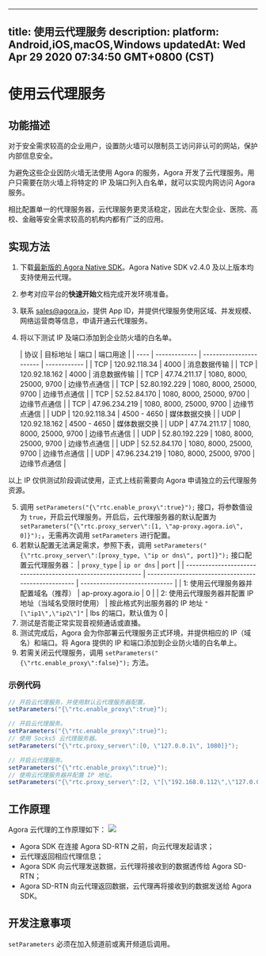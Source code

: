 
---
title: 使用云代理服务
description: 
platform: Android,iOS,macOS,Windows
updatedAt: Wed Apr 29 2020 07:34:50 GMT+0800 (CST)
---
# 使用云代理服务
## 功能描述
对于安全需求较高的企业用户，设置防火墙可以限制员工访问非认可的网站，保护内部信息安全。

为避免这些企业因防火墙无法使用 Agora 的服务，Agora 开发了云代理服务。用户只需要在防火墙上将特定的 IP 及端口列入白名单，就可以实现内网访问 Agora 服务。

相比配置单一的代理服务器，云代理服务更灵活稳定，因此在大型企业、医院、高校、金融等安全需求较高的机构内都有广泛的应用。


## 实现方法

1. 下载[最新版的 Agora Native SDK](https://docs.agora.io/cn/Agora%20Platform/downloads)。Agora Native SDK v2.4.0 及以上版本均支持使用云代理。
2. 参考对应平台的**快速开始**文档完成开发环境准备。
3. 联系 sales@agora.io，提供 App ID，并提供代理服务使用区域、并发规模、网络运营商等信息，申请开通云代理服务。
4. 将以下测试 IP 及端口添加到企业防火墙的白名单。

	| 协议 | 目标地址      | 端口                    | 端口用途     |
| ---- | ------------- | ----------------------- | ------------ |
| TCP  | 120.92.118.34 | 4000                    | 消息数据传输 |
| TCP  | 120.92.18.162 | 4000                    | 消息数据传输 |
| TCP  | 47.74.211.17  | 1080, 8000, 25000, 9700 | 边缘节点通信 |
| TCP  | 52.80.192.229 | 1080, 8000, 25000, 9700 | 边缘节点通信 |
| TCP  | 52.52.84.170  | 1080, 8000, 25000, 9700 | 边缘节点通信 |
| TCP  | 47.96.234.219 | 1080, 8000, 25000, 9700 | 边缘节点通信 |
| UDP  | 120.92.118.34 | 4500 - 4650             | 媒体数据交换 |
| UDP  | 120.92.18.162 | 4500 - 4650             | 媒体数据交换 |
| UDP  | 47.74.211.17  | 1080, 8000, 25000, 9700 | 边缘节点通信 |
| UDP  | 52.80.192.229 | 1080, 8000, 25000, 9700 | 边缘节点通信 |
| UDP  | 52.52.84.170  | 1080, 8000, 25000, 9700 | 边缘节点通信 |
| UDP  | 47.96.234.219 | 1080, 8000, 25000, 9700 | 边缘节点通信 |
	 
<div class="alert note">以上 IP 仅供测试阶段调试使用，正式上线前需要向 Agora 申请独立的云代理服务资源。</div>

5. 调用 `setParameters("{\"rtc.enable_proxy\":true}");` 接口，将参数值设为 `true`，开启云代理服务。开启后，云代理服务器的默认配置为 `setParameters("{\"rtc.proxy_server\":[1, \"ap-proxy.agora.io\", 0]}");`，无需再次调用 `setParameters` 进行配置。
6. 若默认配置无法满足需求，参照下表，调用 `setParameters("{\"rtc.proxy_server\":[proxy_type, \"ip or dns\", port]}");` 接口配置云代理服务器：
 | `proxy_type`                                                 | `ip or dns`                                         | `port`                        |
| ------------------------------------------------------------ | --------------------------------------------------- | ----------------------------- |
| 1: 使用云代理服务器并配置域名（推荐） | ap-proxy.agora.io                                   | 0                      |
| 2: 使用云代理服务器并配置 IP 地址（当域名受限时使用） | 按此格式列出服务器的 IP 地址 `"[\"ip1\",\"ip2\"]"` | lbs 的端口，默认值为 0 |
7. 测试是否能正常实现音视频通话或直播。
8. 测试完成后，Agora 会为你部署云代理服务正式环境，并提供相应的 IP（域名）和端口。将 Agora 提供的 IP 和端口添加到企业防火墙的白名单上。
9. 若需关闭云代理服务，调用  `setParameters("{\"rtc.enable_proxy\":false}");` 方法。

### 示例代码

```java
// 开启云代理服务，并使用默认云代理服务器配置。
setParameters("{\"rtc.enable_proxy\":true}");
```

```java
// 开启云代理服务。
setParameters("{\"rtc.enable_proxy\":true}");
// 使用 Socks5 云代理服务器。
setParameters("{\"rtc.proxy_server\":[0, \"127.0.0.1\", 1080]}");
```

```java
// 开启云代理服务。
setParameters("{\"rtc.enable_proxy\":true}");
// 使用云代理服务器并配置 IP 地址。
setParameters("{\"rtc.proxy_server\":[2, \"[\"192.168.0.112\",\"127.0.0.1\"]\", 0]}");
```

## 工作原理

Agora 云代理的工作原理如下：
![](https://web-cdn.agora.io/docs-files/1543290381396)

* Agora SDK 在连接 Agora SD-RTN 之前，向云代理发起请求；
* 云代理返回相应代理信息；
* Agora SDK 向云代理发送数据，云代理将接收到的数据透传给 Agora SD-RTN；
* Agora SD-RTN 向云代理返回数据，云代理再将接收到的数据发送给 Agora SDK。

## 开发注意事项

`setParameters` 必须在加入频道前或离开频道后调用。
